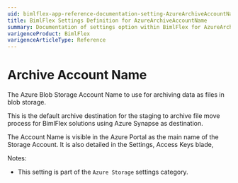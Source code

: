 ```yaml
---
uid: bimlflex-app-reference-documentation-setting-AzureArchiveAccountName
title: BimlFlex Settings Definition for AzureArchiveAccountName
summary: Documentation of settings option within BimlFlex for AzureArchiveAccountName
varigenceProduct: BimlFlex
varigenceArticleType: Reference
---
```


# Archive Account Name

The Azure Blob Storage Account Name to use for archiving data as files in blob storage.

This is the default archive destination for the staging to archive file move process for BimlFlex solutions using Azure Synapse as destination.

The Account Name is visible in the Azure Portal as the main name of the Storage Account. It is also detailed in the Settings, Access Keys blade,

Notes:
* This setting is part of the `Azure Storage` settings category.
